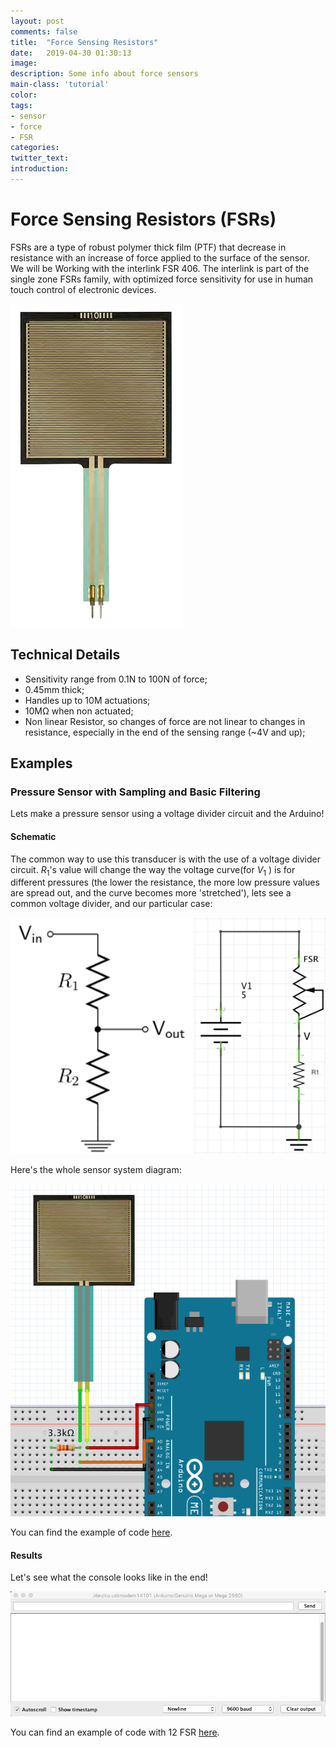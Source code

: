```yaml
---
layout: post
comments: false
title:  "Force Sensing Resistors"
date:   2019-04-30 01:30:13
image: 
description: Some info about force sensors
main-class: 'tutorial'
color:
tags:
- sensor
- force
- FSR
categories:
twitter_text:
introduction:
---
```




# Force Sensing Resistors (FSRs)

FSRs are a type of robust polymer thick film (PTF) that decrease in resistance with an increase of force applied to the surface of the sensor. We will be Working with the interlink FSR 406.
The interlink is part of the single zone FSRs family, with optimized force sensitivity for use in human touch control of electronic devices.

![Force Sensing Resistors](/assets/img/posts/force_2.png)

## Technical Details

* Sensitivity range from 0.1N to 100N of force;
* 0.45mm thick;
* Handles up to 10M actuations;
* 10MΩ when non actuated;
* Non linear Resistor, so changes of force are not linear to changes in resistance, especially in the end of the sensing range (~4V and up);


## Examples

### Pressure Sensor with Sampling and Basic Filtering
Lets make a pressure sensor using a voltage divider circuit and the Arduino!

#### Schematic
The common way to use this transducer is with the use of a voltage divider circuit. $R_1$'s value will change the way the voltage curve(for $V_1$ ) is for different pressures (the lower the resistance,  the more low pressure values are spread out, and the curve becomes more 'stretched'), lets see a common voltage divider, and our particular case:

![Schematic](/assets/img/posts/force_3.png)

Here's the whole sensor system diagram:

![Sensor system diagram](/assets/img/posts/force_4.png)

You can find the example of code [here](https://github.com/datacentricdesign/lab/blob/master/examples/sensors/force/fsr_406/fsr_406.ino).


#### Results
Let's see what the console looks like in the end!

![Result](/assets/img/posts/force_1.gif)


You can find an example of code with 12 FSR 
[here](https://github.com/datacentricdesign/lab/blob/master/examples/sensors/force/fsr_406_x12/fsr_406_x12.ino).
